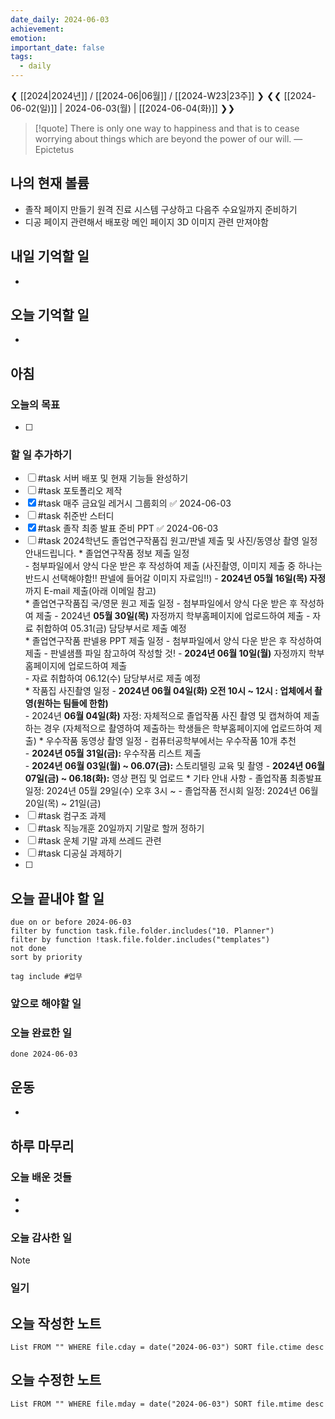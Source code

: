 ```yaml
---
date_daily: 2024-06-03
achievement: 
emotion: 
important_date: false
tags:
  - daily
---
```

❮ [[2024|2024년]] / [[2024-06|06월]] / [[2024-W23|23주]] ❯
❮❮ [[2024-06-02(일)]] | 2024-06-03(월) | [[2024-06-04(화)]] ❯❯

> [!quote] There is only one way to happiness and that is to cease worrying about things which are beyond the power of our will.
> — Epictetus
## 나의 현재 볼륨
* 졸작 페이지 만들기 원격 진료 시스템 구상하고 다음주 수요일까지 준비하기
* 디공 페이지 관련해서 배포랑 메인 페이지 3D 이미지 관련 만져야함
## 내일 기억할 일
- 
## 오늘 기억할 일
* 


## 아침

### 오늘의 목표

- [ ] 

### 할 일 추가하기

- [ ] #task 서버 배포 및 현재 기능들 완성하기
- [ ] #task 포토폴리오 제작
- [x] #task 매주 금요일 레거시 그룹회의 ✅ 2024-06-03
- [ ] #task 취준반 스터디
- [x] #task 졸작 최종 발표 준비 PPT ✅ 2024-06-03
- [ ] #task 2024학년도 졸업연구작품집 원고/판넬 제출 및 사진/동영상 촬영 일정 안내드립니다.  * 졸업연구작품 정보 제출 일정  
       - 첨부파일에서 양식 다운 받은 후 작성하여 제출     (사진촬영, 이미지 제출 중 하나는 반드시 선택해야함!! 판넬에 들어갈 이미지 자료임!!)    - **2024년 05월 16일(목) 자정**까지 E-mail 제출(아래 이메일 참고)  
         * 졸업연구작품집 국/영문 원고 제출 일정   - 첨부파일에서 양식 다운 받은 후 작성하여 제출   - 2024년 **05월 30일(목)** 자정까지 학부홈페이지에 업로드하여 제출   - 자료 취합하여 05.31(금) 담당부서로 제출 예정  
           * 졸업연구작품 판넬용 PPT 제출 일정   - 첨부파일에서 양식 다운 받은 후 작성하여 제출   - 판넬샘플 파일 참고하여 작성할 것!   - **2024년 06월 10일(월)** 자정까지 학부홈페이지에 업로드하여 제출  
              - 자료 취합하여 06.12(수) 담당부서로 제출 예정  
                * 작품집 사진촬영 일정   - **2024년 06월 04일(화) 오전 10시 ~ 12시 : 업체에서 촬영(원하는 팀들에 한함)**   
                  - 2024년 **06월 04일(화)** 자정: 자체적으로 졸업작품 사진 촬영 및 캡쳐하여 제출하는 경우     (자체적으로 촬영하여 제출하는 학생들은 학부홈페이지에 업로드하여 제출)  * 우수작품 동영상 촬영 일정   - 컴퓨터공학부에서는 우수작품 10개 추천   
                    - **2024년 05월 31일(금):** 우수작품 리스트 제출   
                      - **2024년 06월 03일(월) ~ 06.07(금):** 스토리텔링 교육 및 촬영   -
                         **2024년 06월 07일(금) ~ 06.18(화):** 영상 편집 및 업로드  * 기타 안내 사항   - 졸업작품 최종발표 일정: 2024년 05월 29일(수) 오후 3시 ~   - 졸업작품 전시회 일정: 2024년 06월 20일(목) ~ 21일(금) 
- [ ] #task 컴구조 과제
- [ ] #task 직능개훈 20일까지 기말로 할꺼 정하기
- [ ] #task 운체 기말 과제 쓰레드 관련
- [ ] #task 디공실 과제하기
- [ ] 

## 오늘 끝내야 할 일
```tasks
due on or before 2024-06-03
filter by function task.file.folder.includes("10. Planner")
filter by function !task.file.folder.includes("templates")
not done
sort by priority
```
```tasks
tag include #업무 
```

### 앞으로 해야할 일


### 오늘 완료한 일
```tasks
done 2024-06-03
```

## 운동
- 

## 하루 마무리
### 오늘 배운 것들
- 
- 
### 오늘 감사한 일
>[!note]
>
### 일기

## 오늘 작성한 노트
```dataview
List FROM "" WHERE file.cday = date("2024-06-03") SORT file.ctime desc

```

## 오늘 수정한 노트
```dataview
List FROM "" WHERE file.mday = date("2024-06-03") SORT file.mtime desc


```